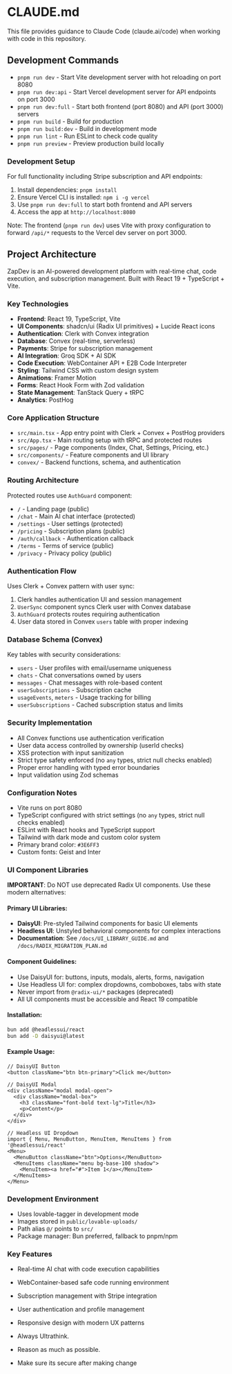 # CLAUDE.md

This file provides guidance to Claude Code (claude.ai/code) when working with code in this repository.

## Development Commands

- `pnpm run dev` - Start Vite development server with hot reloading on port 8080
- `pnpm run dev:api` - Start Vercel development server for API endpoints on port 3000
- `pnpm run dev:full` - Start both frontend (port 8080) and API (port 3000) servers
- `pnpm run build` - Build for production 
- `pnpm run build:dev` - Build in development mode
- `pnpm run lint` - Run ESLint to check code quality
- `pnpm run preview` - Preview production build locally

### Development Setup

For full functionality including Stripe subscription and API endpoints:
1. Install dependencies: `pnpm install`
2. Ensure Vercel CLI is installed: `npm i -g vercel`
3. Use `pnpm run dev:full` to start both frontend and API servers
4. Access the app at `http://localhost:8080`

Note: The frontend (`pnpm run dev`) uses Vite with proxy configuration to forward `/api/*` requests to the Vercel dev server on port 3000.

## Project Architecture

ZapDev is an AI-powered development platform with real-time chat, code execution, and subscription management. Built with React 19 + TypeScript + Vite.

### Key Technologies
- **Frontend**: React 19, TypeScript, Vite
- **UI Components**: shadcn/ui (Radix UI primitives) + Lucide React icons
- **Authentication**: Clerk with Convex integration
- **Database**: Convex (real-time, serverless)
- **Payments**: Stripe for subscription management
- **AI Integration**: Groq SDK + AI SDK
- **Code Execution**: WebContainer API + E2B Code Interpreter
- **Styling**: Tailwind CSS with custom design system
- **Animations**: Framer Motion
- **Forms**: React Hook Form with Zod validation
- **State Management**: TanStack Query + tRPC
- **Analytics**: PostHog

### Core Application Structure
- `src/main.tsx` - App entry point with Clerk + Convex + PostHog providers
- `src/App.tsx` - Main routing setup with tRPC and protected routes
- `src/pages/` - Page components (Index, Chat, Settings, Pricing, etc.)
- `src/components/` - Feature components and UI library
- `convex/` - Backend functions, schema, and authentication

### Routing Architecture
Protected routes use `AuthGuard` component:
- `/` - Landing page (public)
- `/chat` - Main AI chat interface (protected)
- `/settings` - User settings (protected)
- `/pricing` - Subscription plans (public)
- `/auth/callback` - Authentication callback
- `/terms` - Terms of service (public)
- `/privacy` - Privacy policy (public)

### Authentication Flow
Uses Clerk + Convex pattern with user sync:
1. Clerk handles authentication UI and session management
2. `UserSync` component syncs Clerk user with Convex database
3. `AuthGuard` protects routes requiring authentication
4. User data stored in Convex `users` table with proper indexing

### Database Schema (Convex)
Key tables with security considerations:
- `users` - User profiles with email/username uniqueness
- `chats` - Chat conversations owned by users
- `messages` - Chat messages with role-based content
- `userSubscriptions` - Subscription cache
- `usageEvents`, `meters` - Usage tracking for billing
- `userSubscriptions` - Cached subscription status and limits

### Security Implementation
- All Convex functions use authentication verification
- User data access controlled by ownership (userId checks)
- XSS protection with input sanitization
- Strict type safety enforced (no `any` types, strict null checks enabled)
- Proper error handling with typed error boundaries
- Input validation using Zod schemas

### Configuration Notes
- Vite runs on port 8080
- TypeScript configured with strict settings (no `any` types, strict null checks enabled)
- ESLint with React hooks and TypeScript support
- Tailwind with dark mode and custom color system
- Primary brand color: `#3E6FF3`
- Custom fonts: Geist and Inter

### UI Component Libraries
**IMPORTANT**: Do NOT use deprecated Radix UI components. Use these modern alternatives:

#### Primary UI Libraries:
- **DaisyUI**: Pre-styled Tailwind components for basic UI elements
- **Headless UI**: Unstyled behavioral components for complex interactions
- **Documentation**: See `/docs/UI_LIBRARY_GUIDE.md` and `/docs/RADIX_MIGRATION_PLAN.md`

#### Component Guidelines:
- Use DaisyUI for: buttons, inputs, modals, alerts, forms, navigation
- Use Headless UI for: complex dropdowns, comboboxes, tabs with state
- Never import from `@radix-ui/*` packages (deprecated)
- All UI components must be accessible and React 19 compatible

#### Installation:
```bash
bun add @headlessui/react
bun add -D daisyui@latest
```

#### Example Usage:
```tsx
// DaisyUI Button
<button className="btn btn-primary">Click me</button>

// DaisyUI Modal
<div className="modal modal-open">
  <div className="modal-box">
    <h3 className="font-bold text-lg">Title</h3>
    <p>Content</p>
  </div>
</div>

// Headless UI Dropdown
import { Menu, MenuButton, MenuItem, MenuItems } from '@headlessui/react'
<Menu>
  <MenuButton className="btn">Options</MenuButton>
  <MenuItems className="menu bg-base-100 shadow">
    <MenuItem><a href="#">Item 1</a></MenuItem>
  </MenuItems>
</Menu>
```

### Development Environment
- Uses lovable-tagger in development mode
- Images stored in `public/lovable-uploads/`
- Path alias `@/` points to `src/`
- Package manager: Bun preferred, fallback to pnpm/npm

### Key Features
- Real-time AI chat with code execution capabilities
- WebContainer-based safe code running environment
- Subscription management with Stripe integration
- User authentication and profile management
- Responsive design with modern UX patterns

- Always Ultrathink.
- Reason as much as possible.
- Make sure its secure after making change
